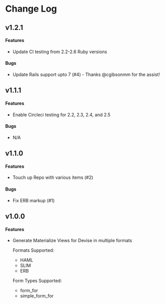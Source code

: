 # Change Log

## v1.2.1

#### Features

- Update CI testing from 2.2-2.6 Ruby versions

#### Bugs

- Update Rails support upto 7 (#4) - Thanks @cgibsonmm for the assist!

## v1.1.1

#### Features
- Enable Circleci testing for 2.2, 2.3, 2.4, and 2.5

#### Bugs
- N/A


## v1.1.0

#### Features
- Touch up Repo with various items (#2)

#### Bugs
- Fix ERB markup (#1)

## v1.0.0

#### Features
- Generate Materialize Views for Devise in multiple formats

  Formats Supported:
    - HAML
    - SLIM
    - ERB

  Form Types Supported:
    - form_for
    - simple_form_for
